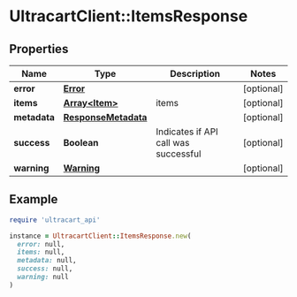 # UltracartClient::ItemsResponse

## Properties

| Name | Type | Description | Notes |
| ---- | ---- | ----------- | ----- |
| **error** | [**Error**](Error.md) |  | [optional] |
| **items** | [**Array&lt;Item&gt;**](Item.md) | items | [optional] |
| **metadata** | [**ResponseMetadata**](ResponseMetadata.md) |  | [optional] |
| **success** | **Boolean** | Indicates if API call was successful | [optional] |
| **warning** | [**Warning**](Warning.md) |  | [optional] |

## Example

```ruby
require 'ultracart_api'

instance = UltracartClient::ItemsResponse.new(
  error: null,
  items: null,
  metadata: null,
  success: null,
  warning: null
)
```

